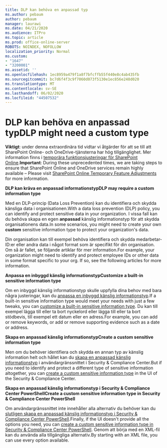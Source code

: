 ```yaml
---
title: DLP kan behöva en anpassad typ
ms.author: pebaum
author: pebaum
manager: laurawi
ms.date: 04/21/2020
ms.audience: ITPro
ms.topic: article
ms.prod: office-online-server
ROBOTS: NOINDEX, NOFOLLOW
localization_priority: Normal
ms.custom:
- "1647"
- "3200001"
ms.assetid: ''
ms.openlocfilehash: 1ec8959a479f1a8f7bfcffb55f440e8c4ab435fb
ms.sourcegitcommit: bc7d6f4f3c9f7060d073f5130e1ec856e248d020
ms.translationtype: MT
ms.contentlocale: sv-SE
ms.lasthandoff: 06/02/2020
ms.locfileid: "44507532"
---
```

# <a name="dlp-might-need-a-custom-type"></a><span data-ttu-id="2f76c-102">DLP kan behöva en anpassad typ</span><span class="sxs-lookup"><span data-stu-id="2f76c-102">DLP might need a custom type</span></span>

<span data-ttu-id="2f76c-103">**Viktigt**: under denna extraordinära tid vidtar vi åtgärder för att se till att SharePoint Online- och OneDrive-tjänsterna har hög tillgänglighet. Mer information finns i [temporära funktionsjusteringar för SharePoint Online](https://aka.ms/ODSPAdjustments).</span><span class="sxs-lookup"><span data-stu-id="2f76c-103">**Important**: During these unprecedented times, we are taking steps to ensure that SharePoint Online and OneDrive services remain highly available – Please visit [SharePoint Online Temporary Feature Adjustments](https://aka.ms/ODSPAdjustments) for more information.</span></span>

<span data-ttu-id="2f76c-104">**DLP kan kräva en anpassad informationstyp**</span><span class="sxs-lookup"><span data-stu-id="2f76c-104">**DLP may require a custom information type**</span></span>

<span data-ttu-id="2f76c-105">Med en DLP-princip (Data Loss Prevention) kan du identifiera och skydda känsliga data i organisationen.</span><span class="sxs-lookup"><span data-stu-id="2f76c-105">With a data loss prevention (DLP) policy, you can identify and protect sensitive data in your organization.</span></span> <span data-ttu-id="2f76c-106">I vissa fall kan du behöva skapa en egen **anpassad** känslig informationstyp för att skydda organisationens data.</span><span class="sxs-lookup"><span data-stu-id="2f76c-106">In some scenarios, you might need to create your own **custom** sensitive information type to protect your organization's data.</span></span>

<span data-ttu-id="2f76c-107">Din organisation kan till exempel behöva identifiera och skydda medarbetar-ID:er eller andra data i något format som är specifikt för din organisation. Om så är fallet, se följande artiklar för mer information.</span><span class="sxs-lookup"><span data-stu-id="2f76c-107">For example, your organization might need to identify and protect employee IDs or other data in some format specific to your org. If so, see the following articles for more information.</span></span>
  
 <span data-ttu-id="2f76c-108">**Anpassa en inbyggd känslig informationstyp**</span><span class="sxs-lookup"><span data-stu-id="2f76c-108">**Customize a built-in sensitive information type**</span></span>
  
<span data-ttu-id="2f76c-109">Om en inbyggd känslig informationstyp skulle uppfylla dina behov med bara några justeringar, kan du [anpassa en inbyggd känslig informationstyp](https://docs.microsoft.com/microsoft-365/compliance/customize-a-built-in-sensitive-information-type).</span><span class="sxs-lookup"><span data-stu-id="2f76c-109">If a built-in sensitive information type would meet your needs with just a few tweaks, you can [customize a built-in sensitive information type](https://docs.microsoft.com/microsoft-365/compliance/customize-a-built-in-sensitive-information-type).</span></span> <span data-ttu-id="2f76c-110">Du kan till exempel lägga till eller ta bort nyckelord eller lägga till eller ta bort stödbevis, till exempel ett datum eller en adress.</span><span class="sxs-lookup"><span data-stu-id="2f76c-110">For example, you can add or remove keywords, or add or remove supporting evidence such as a date or address.</span></span>
  
 <span data-ttu-id="2f76c-111">**Skapa en anpassad känslig informationstyp**</span><span class="sxs-lookup"><span data-stu-id="2f76c-111">**Create a custom sensitive information type**</span></span>
  
<span data-ttu-id="2f76c-112">Men om du behöver identifiera och skydda en annan typ av känslig information helt och hållet kan du [skapa en anpassad känslig informationstyp](https://docs.microsoft.com/microsoft-365/compliance/create-a-custom-sensitive-information-type) i användargränssnittet i Security & Compliance Center.</span><span class="sxs-lookup"><span data-stu-id="2f76c-112">But if you need to identify and protect a different type of sensitive information altogether, you can [create a custom sensitive information type](https://docs.microsoft.com/microsoft-365/compliance/create-a-custom-sensitive-information-type) in the UI of the Security & Compliance Center.</span></span>
  
<span data-ttu-id="2f76c-113">**Skapa en anpassad känslig informationstyp i Security & Compliance Center PowerShell**</span><span class="sxs-lookup"><span data-stu-id="2f76c-113">**Create a custom sensitive information type in Security & Compliance Center PowerShell**</span></span>

<span data-ttu-id="2f76c-114">Om användargränssnittet inte innehåller alla alternativ du behöver kan du [slutligen skapa en anpassad känslig informationstyp i Security & Compliance Center PowerShell](https://docs.microsoft.com/microsoft-365/compliance/create-a-custom-sensitive-information-type-in-scc-powershell).</span><span class="sxs-lookup"><span data-stu-id="2f76c-114">Finally, if the UI doesn't provide all the options you need, you can [create a custom sensitive information type in Security & Compliance Center PowerShell](https://docs.microsoft.com/microsoft-365/compliance/create-a-custom-sensitive-information-type-in-scc-powershell).</span></span> <span data-ttu-id="2f76c-115">Genom att börja med en XML-fil kan du använda alla tillgängliga alternativ.</span><span class="sxs-lookup"><span data-stu-id="2f76c-115">By starting with an XML file, you can use every option available.</span></span>
